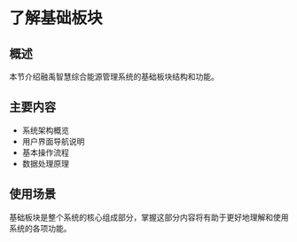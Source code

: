 # 了解基础板块

## 概述

本节介绍融禹智慧综合能源管理系统的基础板块结构和功能。

## 主要内容

- 系统架构概览
- 用户界面导航说明
- 基本操作流程
- 数据处理原理

## 使用场景

基础板块是整个系统的核心组成部分，掌握这部分内容将有助于更好地理解和使用系统的各项功能。
